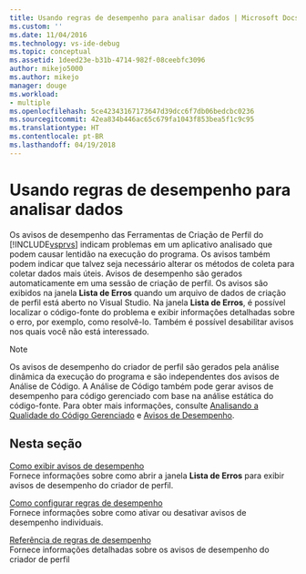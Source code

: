 ```yaml
---
title: Usando regras de desempenho para analisar dados | Microsoft Docs
ms.custom: ''
ms.date: 11/04/2016
ms.technology: vs-ide-debug
ms.topic: conceptual
ms.assetid: 1deed23e-b31b-4714-982f-08ceebfc3096
author: mikejo5000
ms.author: mikejo
manager: douge
ms.workload:
- multiple
ms.openlocfilehash: 5ce42343167173647d39dcc6f7db06bedcbc0236
ms.sourcegitcommit: 42ea834b446ac65c679fa1043f853bea5f1c9c95
ms.translationtype: HT
ms.contentlocale: pt-BR
ms.lasthandoff: 04/19/2018
---
```

# <a name="using-performance-rules-to-analyze-data"></a>Usando regras de desempenho para analisar dados
Os avisos de desempenho das Ferramentas de Criação de Perfil do [!INCLUDE[vsprvs](../code-quality/includes/vsprvs_md.md)] indicam problemas em um aplicativo analisado que podem causar lentidão na execução do programa. Os avisos também podem indicar que talvez seja necessário alterar os métodos de coleta para coletar dados mais úteis. Avisos de desempenho são gerados automaticamente em uma sessão de criação de perfil. Os avisos são exibidos na janela **Lista de Erros** quando um arquivo de dados de criação de perfil está aberto no Visual Studio. Na janela **Lista de Erros**, é possível localizar o código-fonte do problema e exibir informações detalhadas sobre o erro, por exemplo, como resolvê-lo. Também é possível desabilitar avisos nos quais você não está interessado.  
  
> [!NOTE]
>  Os avisos de desempenho do criador de perfil são gerados pela análise dinâmica da execução do programa e são independentes dos avisos de Análise de Código. A Análise de Código também pode gerar avisos de desempenho para código gerenciado com base na análise estática do código-fonte. Para obter mais informações, consulte [Analisando a Qualidade do Código Gerenciado](../code-quality/analyzing-managed-code-quality-by-using-code-analysis.md) e [Avisos de Desempenho](../code-quality/performance-warnings.md).  
  
## <a name="in-this-section"></a>Nesta seção  
 [Como exibir avisos de desempenho](../profiling/how-to-view-performance-warnings.md)  
 Fornece informações sobre como abrir a janela **Lista de Erros** para exibir avisos de desempenho do criador de perfil.  
  
 [Como configurar regras de desempenho](../profiling/how-to-configure-performance-rules.md)  
 Fornece informações sobre como ativar ou desativar avisos de desempenho individuais.  
  
 [Referência de regras de desempenho](../profiling/performance-rules-reference.md)  
 Fornece informações detalhadas sobre os avisos de desempenho do criador de perfil
